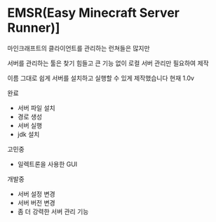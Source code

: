 # EMSR(Easy Minecraft Server Runner)]

마인크래프트의 클라이언트를 관리하는 런쳐들은 많지만

서버를 관리하는 툴은 찾기 힘들고 큰 기능 없이 로컬 서버 관리만 필요하여 제작

이름 그대로 쉽게 서버를 설치하고 실행할 수 있게 제작했습니다
현재 1.0v

완료
- 서버 파일 설치
- 경로 생성
- 서버 실행
- jdk 설치

고민중
- 일렉트론을 사용한 GUI

개발중
- 서버 설정 변경
- 서버 버전 변경
- 좀 더 강력한 서버 관리 기능
